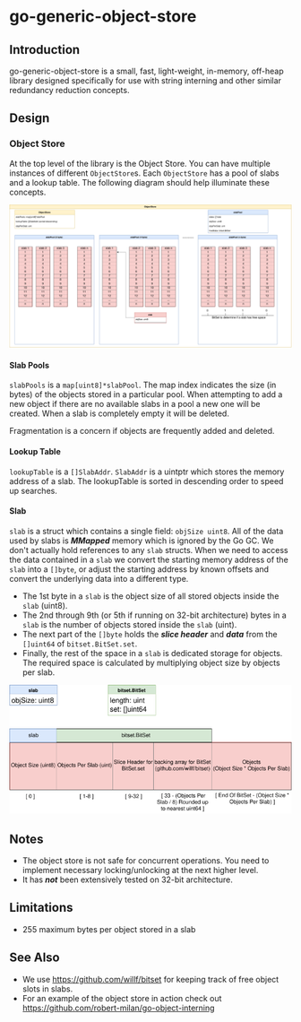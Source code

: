 # go-generic-object-store

## Introduction

go-generic-object-store is a small, fast, light-weight, in-memory, off-heap library designed specifically for use with string interning and other similar redundancy reduction concepts.

## Design

### Object Store
At the top level of the library is the Object Store. You can have multiple instances of different `ObjectStore`s. Each `ObjectStore` has a pool of slabs and a lookup table. The following diagram should help illuminate these concepts.

![object store diagram](docs/object_store.png)

#### Slab Pools

`slabPools` is a `map[uint8]*slabPool`. The map index indicates the size (in bytes) of the objects stored in a particular pool. When attempting to add a new object if there are no available slabs in a pool a new one will be created. When a slab is completely empty it will be deleted.

Fragmentation is a concern if objects are frequently added and deleted.

#### Lookup Table
`lookupTable` is a `[]SlabAddr`. `SlabAddr` is a uintptr which stores the memory address of a slab. The lookupTable is sorted in descending order to speed up searches.

#### Slab
`slab` is a struct which contains a single field: `objSize uint8`. All of the data used by slabs is ***MMapped*** memory which is ignored by the Go GC. We don't actually hold references to any `slab` structs. When we need to access the data contained in a `slab` we convert the starting memory address of the `slab` into a `[]byte`, or adjust the starting address by known offsets and convert the underlying data into a different type.

* The 1st byte in a `slab` is the object size of all stored objects inside the `slab` (uint8).
* The 2nd through 9th (or 5th if running on 32-bit architecture) bytes in a `slab` is the number of objects stored inside the `slab` (uint).
* The next part of the `[]byte` holds the ***slice header*** and ***data*** from the `[]uint64` of `bitset.BitSet.set`.
* Finally, the rest of the space in a `slab` is dedicated storage for objects. The required space is calculated by multiplying object size by objects per slab.

![slab diagram](docs/slab.png)

## Notes

* The object store is not safe for concurrent operations. You need to implement necessary locking/unlocking at the next higher level.
* It has ***not*** been extensively tested on 32-bit architecture.

## Limitations

* 255 maximum bytes per object stored in a slab

## See Also

* We use https://github.com/willf/bitset for keeping track of free object slots in slabs.
* For an example of the object store in action check out https://github.com/robert-milan/go-object-interning
